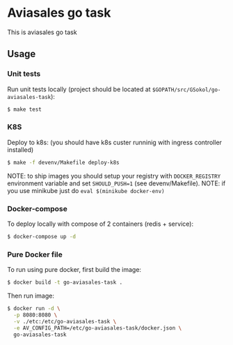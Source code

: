 Aviasales go task
=================

This is aviasales go task

Usage
-----

### Unit tests

Run unit tests locally (project should be located at `$GOPATH/src/GSokol/go-aviasales-task`):

```bash
$ make test
```

### K8S

Deploy to k8s: (you should have k8s custer runninig with ingress controller installed)

```bash
$ make -f devenv/Makefile deploy-k8s
```

NOTE: to ship images you should setup your registry with `DOCKER_REGISTRY` environment variable and set `SHOULD_PUSH=1` (see devenv/Makefile).
NOTE: if you use minikube just do `eval $(minikube docker-env)`

### Docker-compose

To deploy locally with compose of 2 containers (redis + service):

```bash
$ docker-compose up -d
```

### Pure Docker file

To run using pure docker, first build the image:

```bash
$ docker build -t go-aviasales-task .
```

Then run image:

```bash
$ docker run -d \
  -p 8080:8080 \
  -v ./etc:/etc/go-aviasales-task \
  -e AV_CONFIG_PATH=/etc/go-aviasales-task/docker.json \
  go-aviasales-task
```
